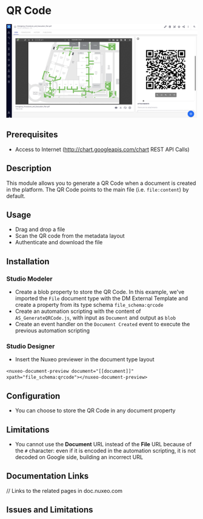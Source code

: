 # QR Code

![QR Code](qrcode.png)

## Prerequisites

- Access to Internet (http://chart.googleapis.com/chart REST API Calls)

## Description

This module allows you to generate a QR Code when a document is created in the platform. The QR Code points to the main file (i.e. `file:content`) by default.

## Usage

- Drag and drop a file
- Scan the QR code from the metadata layout
- Authenticate and download the file

## Installation

### Studio Modeler

- Create a blob property to store the QR Code. In this example, we've imported the `File` document type with the DM External Template and create a property from its type schema `file_schema:qrcode`
- Create an automation scripting with the content of `AS_GenerateQRCode.js`, with input as `Document` and output as `blob`
- Create an event handler on the `Document Created` event to execute the previous automation scripting

### Studio Designer

- Insert the Nuxeo previewer in the document type layout

```
<nuxeo-document-preview document="[[document]]" xpath="file_schema:qrcode"></nuxeo-document-preview>
```

## Configuration

- You can choose to store the QR Code in any document property

## Limitations

- You cannot use the **Document** URL instead of the **File** URL because of the `#` character: even if it is encoded in the automation scripting, it is not decoded on Google side, building an incorrect URL

## Documentation Links

// Links to the related pages in doc.nuxeo.com

## Issues and Limitations
